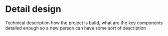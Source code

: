# Detail design

Technical description how the project is build, what are the key components detailed enough so a new person can have some sort of description